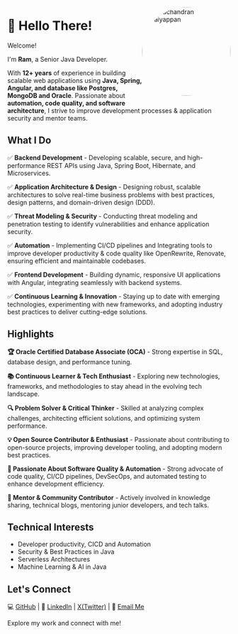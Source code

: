 <p class="avatar-container" style="float: right">
    <img src="https://avatars.githubusercontent.com/u/35756750?v=4" alt="Ramachandran Nellaiyappan" width="200px" style="border-radius: 50%;">
</p>

# 👋 Hello There!

Welcome!

I'm **Ram**, a Senior Java Developer.

With **12+ years** of experience in building scalable
web applications using **Java, Spring, Angular, and database like Postgres, MongoDB and Oracle**.
Passionate about **automation, code quality, and software architecture**, I strive to improve development processes &
application security and mentor teams.

## What I Do

✅ **Backend Development** - Developing scalable, secure, and high-performance REST APIs using Java, Spring Boot,
Hibernate,
and Microservices.

✅ **Application Architecture & Design** - Designing robust, scalable architectures to solve real-time business problems
with
best practices, design patterns, and domain-driven design (DDD).

✅ **Threat Modeling & Security** - Conducting threat modeling and penetration testing to identify vulnerabilities and
enhance application security.

✅ **Automation** - Implementing CI/CD pipelines and Integrating tools to improve developer productivity & code quality
like
OpenRewrite, Renovate, ensuring efficient and maintainable codebases.

✅ **Frontend Development** - Building dynamic, responsive UI applications with Angular, integrating seamlessly with
backend
systems.

✅ **Continuous Learning & Innovation** - Staying up to date with emerging technologies, experimenting with new
frameworks,
and adopting industry best practices to deliver cutting-edge solutions.

## Highlights

**🏆 Oracle Certified Database Associate (OCA)** - Strong expertise in SQL, database design, and performance tuning.

**📚 Continuous Learner & Tech Enthusiast** - Exploring new technologies, frameworks, and methodologies to stay ahead
in the evolving tech landscape.

**🔍 Problem Solver & Critical Thinker** - Skilled at analyzing complex challenges, architecting efficient solutions, and
optimizing system performance.

**💡 Open Source Contributor & Enthusiast** - Passionate about contributing to open-source projects, improving developer
tooling, and adopting modern best practices.

**🎯 Passionate About Software Quality & Automation** - Strong advocate of code quality, CI/CD pipelines, DevSecOps, and
automated testing to enhance development efficiency.

**🤝 Mentor & Community Contributor** - Actively involved in knowledge sharing, technical blogs, mentoring junior
developers, and tech talks.

## Technical Interests

- Developer productivity, CICD and Automation
- Security & Best Practices in Java
- Serverless Architectures
- Machine Learning & AI in Java

## Let's Connect

💻 [GitHub](https://github.com/nramc) |
🔗 [LinkedIn](https://www.linkedin.com/in/ramachandran-nellaiyappan/) |
[X(Twitter)](https://github.com/nramc) |
📧 [Email Me](mailto:ramachadrannellai@gmail.com)

Explore my work and connect with me!
